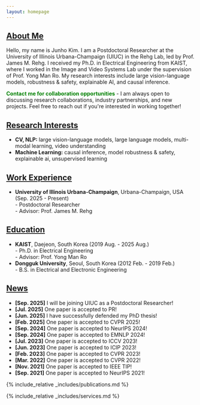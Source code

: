 ```yaml
---
layout: homepage
---
```


## <u>About Me</u>

Hello, my name is Junho Kim. I am a Postdoctoral Researcher at the University of Illinois Urbana-Champaign (UIUC) in the Rehg Lab, led by Prof. James M. Rehg. I received my Ph.D. in Electrical Engineering from KAIST, where I worked in the Image and Video Systems Lab under the supervision of Prof. Yong Man Ro. My research interests include large vision-language models, robustness & safety, explainable AI, and causal inference.

<span style="color: green;">**Contact me for collaboration opportunities**</span> - I am always open to discussing research collaborations, industry partnerships, and new projects. Feel free to reach out if you're interested in working together!

## <u>Research Interests</u>

- **CV, NLP:** large vision-language models, large language models, multi-modal learning, video understanding
- **Machine Learning:** causal inference, model robustness & safety, explainable ai, unsupervised learning


## <u>Work Experience</u>

- **University of Illinois Urbana-Champaign**, Urbana-Champaign, USA (Sep. 2025 - Present)<br>- Postdoctoral Researcher<br>- Advisor: Prof. James M. Rehg


## <u>Education</u>

- **KAIST**, Daejeon, South Korea (2019 Aug. - 2025 Aug.)<br>- Ph.D. in Electrical Engineering<br>- Advisor: Prof. Yong Man Ro
- **Dongguk University**, Seoul, South Korea (2012 Feb. - 2019 Feb.)<br>- B.S. in Electrical and Electronic Engineering


## <u>News</u>
- **[Sep. 2025]** I will be joining UIUC as a Postdoctoral Researcher!
- **[Jul. 2025]** One paper is accepted to PR!
- **[Jun. 2025]** I have successfully defended my PhD thesis!
- **[Feb. 2025]** One paper is accepted to CVPR 2025!
- **[Sep. 2024]** One paper is accepted to NeurIPS 2024!
- **[Sep. 2024]** One paper is accepted to EMNLP 2024!
- **[Jul. 2023]** One paper is accepted to ICCV 2023!
- **[Jun. 2023]** One paper is accepted to ICIP 2023!
- **[Feb. 2023]** One paper is accepted to CVPR 2023!
- **[Mar. 2022]** One paper is accepted to CVPR 2022!
- **[Nov. 2021]** One paper is accepted to IEEE TIP!
- **[Sep. 2021]** One paper is accepted to NeurIPS 2021!


{% include_relative _includes/publications.md %}


{% include_relative _includes/services.md %}
